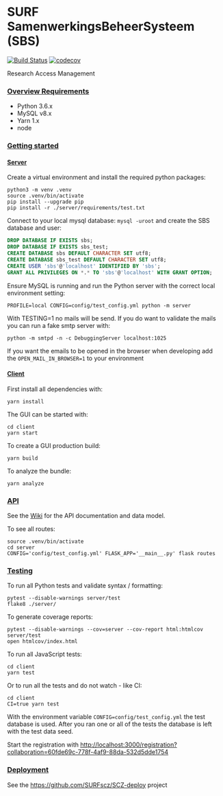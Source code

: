 
# SURF SamenwerkingsBeheerSysteem (SBS)
[![Build Status](https://travis-ci.com/SURFscz/SBS.svg?branch=master)](https://travis-ci.com/SURFscz/SBS)
[![codecov](https://codecov.io/gh/SURFscz/SBS/branch/master/graph/badge.svg)](https://codecov.io/gh/SURFscz/SBS)

Research Access Management

### [Overview Requirements](#system-requirements)

- Python 3.6.x
- MySQL v8.x
- Yarn 1.x
- node

### [Getting started](#getting-started)

#### [Server](#server)
Create a virtual environment and install the required python packages:
```
python3 -m venv .venv
source .venv/bin/activate
pip install --upgrade pip
pip install -r ./server/requirements/test.txt
```
Connect to your local mysql database: `mysql -uroot` and create the SBS database and user:

```sql
DROP DATABASE IF EXISTS sbs;
DROP DATABASE IF EXISTS sbs_test;
CREATE DATABASE sbs DEFAULT CHARACTER SET utf8;
CREATE DATABASE sbs_test DEFAULT CHARACTER SET utf8;
CREATE USER 'sbs'@'localhost' IDENTIFIED BY 'sbs';
GRANT ALL PRIVILEGES ON *.* TO 'sbs'@'localhost' WITH GRANT OPTION;
```
Ensure MySQL is running and run the Python server with the correct local environment setting:
```
PROFILE=local CONFIG=config/test_config.yml python -m server
```
With TESTING=1 no mails will be send. If you do want to validate the mails you can run a fake smtp server with:
```
python -m smtpd -n -c DebuggingServer localhost:1025
```
If you want the emails to be opened in the browser when developing add the `OPEN_MAIL_IN_BROWSER=1` to your environment

#### [Client](#client)
First install all dependencies with:
```
yarn install
```
The GUI can be started with:
```
cd client
yarn start
```
To create a GUI production build:
```
yarn build
```
To analyze the bundle:
```
yarn analyze
```

### [API](#api)

See the [Wiki](https://github.com/SURFscz/SBS/wiki) for the API documentation and data model.

To see all routes:
```
source .venv/bin/activate
cd server
CONFIG='config/test_config.yml' FLASK_APP='__main__.py' flask routes
```

### [Testing](#testing)

To run all Python tests and validate syntax / formatting:
```
pytest --disable-warnings server/test
flake8 ./server/
```
To generate coverage reports:
```
pytest --disable-warnings --cov=server --cov-report html:htmlcov server/test
open htmlcov/index.html
```
To run all JavaScript tests:
```
cd client
yarn test
```
Or to run all the tests and do not watch - like CI:
```
cd client
CI=true yarn test
```
With the environment variable `CONFIG=config/test_config.yml` the test database is used. After you ran one or all of the tests
the database is left with the test data seed.

Start the registration with [http://localhost:3000/registration?collaboration=60fde69c-778f-4af9-88da-532d5dde1754](http://localhost:3000/registration?collaboration=60fde69c-778f-4af9-88da-532d5dde1754)

### [Deployment](#deployment)

See the https://github.com/SURFscz/SCZ-deploy project
